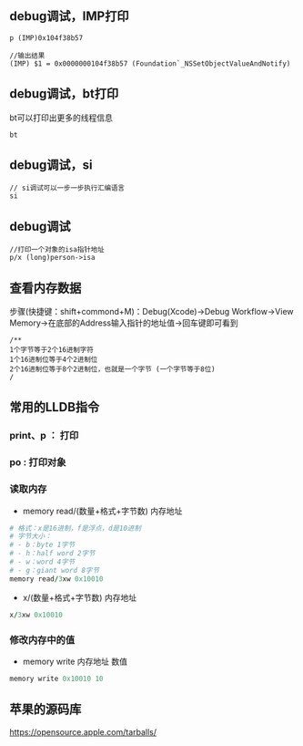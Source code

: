 ## debug调试，IMP打印
```objc
p (IMP)0x104f38b57
```
```objc
//输出结果
(IMP) $1 = 0x0000000104f38b57 (Foundation`_NSSetObjectValueAndNotify)
```
## debug调试，bt打印
bt可以打印出更多的线程信息
```objc
bt
```
## debug调试，si
```objc
// si调试可以一步一步执行汇编语言
si
```
## debug调试
```objc
//打印一个对象的isa指针地址
p/x (long)person->isa
```
## 查看内存数据
步骤(快捷键：shift+commond+M)：Debug(Xcode)->Debug Workflow->View Memory->在底部的Address输入指针的地址值->回车键即可看到
```objc
/**
1个字节等于2个16进制字符
1个16进制位等于4个2进制位
2个16进制位等于8个2进制位，也就是一个字节 (一个字节等于8位)
/
```
## 常用的LLDB指令
### print、p ： 打印
### po : 打印对象
### 读取内存
- memory read/(数量+格式+字节数) 内存地址
```ruby
# 格式：x是16进制，f是浮点，d是10进制
# 字节大小：
# - b：byte 1字节
# - h：half word 2字节
# - w：word 4字节
# - g：giant word 8字节
memory read/3xw 0x10010
```
- x/(数量+格式+字节数) 内存地址
```ruby
x/3xw 0x10010
```
### 修改内存中的值
- memory write 内存地址 数值
```ruby
memory write 0x10010 10
```
## 苹果的源码库
https://opensource.apple.com/tarballs/

